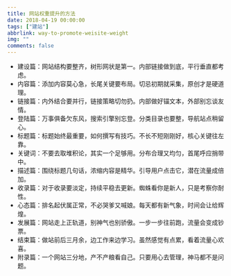 ```yaml
---
title: 网站权重提升的方法
date: 2018-04-19 00:00:00
tags: ["建站"]
abbrlink: way-to-promote-weisite-weight
img: ""
comments: false
---
```


- 建设篇：网站结构要整齐，树形网状是第一。内部链接做到底，平行垂直都考虑。
- 内容篇：添加内容莫心急，长尾关键要布局。切忌初期就采集，原创才是硬道理。
- 链接篇：内外结合要并行，链接策略切勿扔。内部做好锚文本，外部别忘谈友情。
- 登陆篇：万事俱备欠东风，搜索引擎别忘登。分类目录也要整，导航站点稍留心。
- 标题篇：标题始终最重要，如何撰写有技巧。不长不短刚刚好，核心关键往左靠。
- 关键词：不要去取堆积论，其实一个足够用。分布合理又均匀，首尾呼应捎带中。
- 描述篇：围绕标题几句话，浓缩内容是精华。引导用户点击它，潜在流量成倍加。
- 收录篇：对于收录要淡定，持续平稳去更新。蜘蛛看你是新人，只是考察你耐性。
- 心态篇：排名起伏属正常，不必哭爹又喊娘。每天都有新气象，时间会让给辉煌。
- 发展篇：网站走上正轨道，别神气也别骄傲。一步一步往前跑，流量会变成钞票。
- 结束篇：做站前后三月余，边工作来边学习。虽然感觉有点累，看着流量心欢喜。
- 附录篇：一个网站三分地，产不产粮看自己。只要用心去管理，神马都不是问题。
